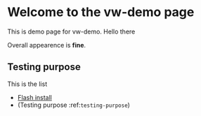 Welcome to the vw-demo page
==========================

This is demo page for vw-demo. Hello there

Overall appearence is **fine**.

Testing purpose
----------------

This is the list

* [Flash install](http://vw-demo.vivalditips.com/en/latest/flash-player-installation.html)
* (Testing purpose :ref:`testing-purpose`)
